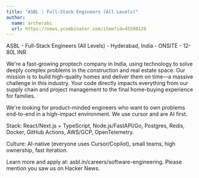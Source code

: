 ```yaml
---
title: "ASBL : Full-Stack Engineers (All Levels)"
author:
  name: archerabi
  url: https://news.ycombinator.com/item?id=45500120
---
```

ASBL - Full-Stack Engineers (All Levels) - Hyderabad, India - ONSITE - 12-80L INR

We&#x27;re a fast-growing proptech company in India, using technology to solve deeply complex problems in the construction and real estate space. Our mission is to build high-quality homes and deliver them on time—a massive challenge in this industry. Your code directly impacts everything from our supply chain and project management to the final home-buying experience for families.

We&#x27;re looking for product-minded engineers who want to own problems end-to-end in a high-impact environment. We use cursor and are AI first.

Stack: React&#x2F;Next.js + TypeScript, Node.js&#x2F;FastAPI&#x2F;Go, Postgres, Redis, Docker, GitHub Actions, AWS&#x2F;GCP, OpenTelemetry.

Culture: AI-native (everyone uses Cursor&#x2F;Copilot), small teams, high ownership, fast iteration.

Learn more and apply at: asbl.in&#x2F;careers&#x2F;software-engineering. Please mention you saw us on Hacker News.
<JobApplication />
